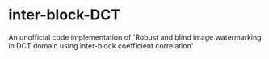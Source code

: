 # inter-block-DCT
An unofficial code implementation of 'Robust and blind image watermarking in DCT domain using inter-block coefficient correlation'
